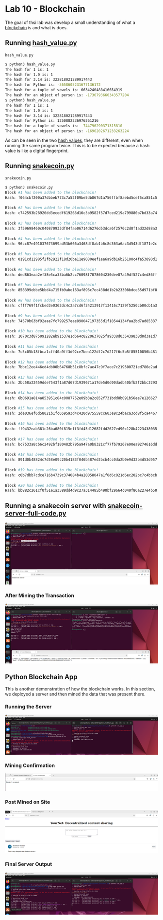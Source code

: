 # Lab 10 - Blockchain
The goal of thsi lab was develop a small understanding of what a [blockchain](https://builtin.com/blockchain) is and what is does.

## Running [hash_value.py](hash_value.py)
```hash_value.py```
```sh
$ python3 hash_value.py 
The hash for 1 is: 1
The hash for 1.0 is: 1
The hash for 3.14 is: 322818021289917443
The hash for Python is: -3658605231677136172
The hash for a tuple of vowels is: 6634240488416654919
The hash for an object of person is: -1736793660343577204
$ python3 hash_value.py 
The hash for 1 is: 1
The hash for 1.0 is: 1
The hash for 3.14 is: 322818021289917443
The hash for Python is: 1250882236976261216
The hash for a tuple of vowels is: -744796290371315810
The hash for an object of person is: -1696202671233263224
```
As can be seen in the two [hash values](https://cyberpedia.reasonlabs.com/EN/hash%20value.html), they are different, even when running the same program twice. This is to be expected because a hash value is like a digital fingerprint.

## Running [snakecoin.py](snakecoin.py)
```snakecoin.py```
```sh
$ python3 snakecoin.py
Block #1 has been added to the blockchain!
Hash: f064cbf200a37dbbeb773c7a52f09be5db867d1a756ffbf8aebd5cef5ca851c5

Block #2 has been added to the blockchain!
Hash: c742593b28926dd3ecedf619263d16c3b9582f57d7ced219a799880b7bd33a74

Block #3 has been added to the blockchain!
Hash: 3f59698460c040870933df84fae06714d6276d53dca6f2570c2d8f1ad32d88a3

Block #4 has been added to the blockchain!
Hash: 96cc87e491037673699ad53b666a3468df8ab1b6c8d363a6ac3d543df1871e2c

Block #5 has been added to the blockchain!
Hash: 0191cd12985f2fb2922f18d20ba11e9080eef1ea6a9db16b25100c4fa53890d1

Block #6 has been added to the blockchain!
Hash: ded863eaa2ef38e5ca33ba6b2cc76098f7078604230dee87a49df527c4ed86ff

Block #7 has been added to the blockchain!
Hash: 858399ebbe5bbd4a715fb9abe163af896c7ec438dd1b2b23308bdce35d971bf8

Block #8 has been added to the blockchain!
Hash: cfff769f1fcbed3e0362dc4c2a7cd6f24213917f13416c7129f5250cb00cb1a3

Block #9 has been added to the blockchain!
Hash: 74570b63bf92aae7fc799257eae890047197355d1f18544134faa2bd7ad85337

Block #10 has been added to the blockchain!
Hash: 1070c3d875091282eb91537e1d664c8220637025fa9338d035439838d0d3a1d7

Block #11 has been added to the blockchain!
Hash: 7c5c05b18fbca1cff40a9ff3d92ce7bea122df2c7d217f6c5b5f85510856b481

Block #12 has been added to the blockchain!
Hash: 7bbc12ee446ed4db00b64768b51c8bfc7ae47c9f7aee7c219500721ed786e2ad

Block #13 has been added to the blockchain!
Hash: 2bc58a22459dde7543f1a87d67d1939671a17de5d0d00dadb40bfb2f2bbc3293

Block #14 has been added to the blockchain!
Hash: 6b0691a814a853951c84c0087752e09b3a2c852f731bdd8b091b56ee7e126627

Block #15 has been added to the blockchain!
Hash: 2de036ef6d58021b1fc659593d4c420d975559cc603e9c24baca3cd8f5ca4467

Block #16 has been added to the blockchain!
Hash: ff9432eab381c26ba680f815eff3fd45d12682fdd2627ed90c128b4223438035

Block #17 has been added to the blockchain!
Hash: bc7533a8cb6c2492bf180482b795a947a0b8321cf77fb79267e90ea9274616dd

Block #18 has been added to the blockchain!
Hash: 891d0b48824c7d58e09c20b4183f046b487ed3bcb4cc0da2b0e9d32b4d53d957

Block #19 has been added to the blockchain!
Hash: c0b7dbb7cdce716b4739c374084b4a20058047a1f0d6c021d6ec202bc7c4bbcb

Block #20 has been added to the blockchain!
Hash: bb882c261cf0f51e1a3589dd4d9c27a314485b490bf29664c040f86a227e4b50
```

## Running a snakecoin server with [snakecoin-server-full-code.py](snakecoin-server-full-code.py)
![snakecoin-server-full-code.pyfig1.png](snakecoin-server-full-code.pyfig1.png)

### After Mining the Transaction

![snakecoin-server-full-code.pyfig2.png](snakecoin-server-full-code.pyfig2.png)

## Python Blockchain App
This is another demonstration of how the blockchain works. In this section, we deployed a server and then mined the data that was present there.

### Running the Server
![runningserver](runningserver.png)

### Mining Confirmation
![miningconfrimation](mineconfirmation.png)

### Post Mined on Site
![postmined](postmined.png)

### Final Server Output
![finalterminaloutput](finalterminaloutput.png)







